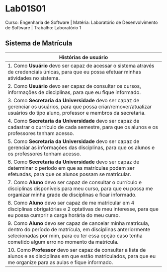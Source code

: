 # Lab01S01
Curso: Engenharia de Software | Matéria: Laboratório de Desenvolvimento de Software | Trabalho: Laboratório 1

## Sistema de Matrícula

| Histórias de usuário | 
| ------------------- | 
| 1. Como **Usuário** devo ser capaz de acessar o sistema através de credenciais únicas, para que eu possa efetuar minhas atividades no sistema. |
| 2. Como **Usuário** devo ser capaz de consultar os cursos, informações de disciplinas, para que eu fique informado. |
| 3. Como **Secretaria da Universidade** devo ser capaz de gerenciar os usuários, para que possa criar/remover/atualizar usuários do tipo aluno, professor e membros da secretaria. |
| 4. Como **Secretaria da Universidade** devo ser capaz de cadastrar o currículo de cada semestre, para que os alunos e os professores tenham acesso. |
| 5. Como **Secretaria da Universidade** devo ser capaz de gerenciar as informações das disciplinas, para que os alunos e os professores tenham acesso. |
| 6. Como **Secretaria da Universidade** devo ser capaz de determinar o período em que as matrículas podem ser efetuadas, para que os alunos possam se matricular. |
| 7. Como **Aluno** devo ser capaz de consultar o currículo e disciplinas disponíveis para meu curso, para que eu possa me organizar minha grade de disciplinas e ficar informado. |
| 8. Como **Aluno** devo ser capaz de me matricular em 4 disciplinas obrigatórias e 2 optativas de meu interesse, para que eu possa cumprir a carga horária do meu curso. |
| 9. Como **Aluno** devo ser capaz de cancelar minha matrícula, dentro do período de matrícula, em disciplinas anteriormente selecionadas por mim, para eu ter essa opção caso tenha cometido algum erro no momento da matrícula. |
| 10. Como **Professor** devo ser capaz de consultar a lista de alunos e as disciplinas em que estão matriculados, para que eu me organize para as aulas e fique informado. |

